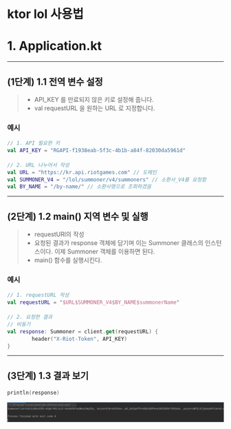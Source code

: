 ktor lol 사용법
======================
# 1. Application.kt
*****
## (1단계) 1.1 전역 변수 설정
> * API_KEY 를 만료되지 않은 키로 설정해 줍니다.
> * val requestURL 을 원하는 URL 로 지정합니다.
### 예시
```kotlin
// 1. API 필요한 키
val API_KEY = "RGAPI-f1938eab-5f3c-4b1b-a84f-82030da5961d"

// 2. URL 나누어서 작성
val URL = "https://kr.api.riotgames.com" // 도메인
val SUMMONER_V4 = "/lol/summoner/v4/summoners" // 소환사_V4를 요청함
val BY_NAME = "/by-name/" // 소환사명으로 조회하겠음
```
*****
## (2단계) 1.2 main() 지역 변수 및 실행
> * requestURl의 작성
> * 요청된 결과가 response 객체에 담기며 이는 Summoner 클래스의 인스턴스이다. 이제 Summoner 객체를 이용하면 된다.
> * main() 함수를 실행시킨다. 
### 예시
```kotlin
// 1. requestURL 작성
val requestURL = "$URL$SUMMONER_V4$BY_NAME$summonerName"

// 2. 요청한 결과
// 비동기
val response: Summoner = client.get(requestURL) {
        header("X-Riot-Token", API_KEY)
}
```
*****
## (3단계) 1.3 결과 보기
```kotlin
println(response)
```
![result](src/main/resources/img.png)